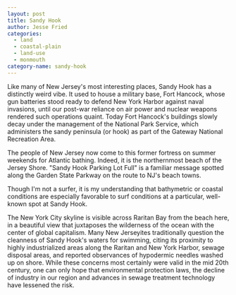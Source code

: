 ```yaml
---
layout: post
title: Sandy Hook
author: Jesse Fried
categories:
  - land
  - coastal-plain
  - land-use
  - monmouth
category-name: sandy-hook
---
```


Like many of New Jersey's most interesting places, Sandy Hook has a distinctly weird vibe. It used to house a military base, Fort Hancock, whose gun batteries stood ready to defend New York Harbor against naval invasions, until our post-war reliance on air power and nuclear weapons rendered such operations quaint. Today Fort Hancock's buildings slowly decay under the management of the National Park Service, which administers the sandy peninsula (or hook) as part of the Gateway National Recreation Area.

The people of New Jersey now come to this former fortress on summer weekends for Atlantic bathing. Indeed, it is the northernmost beach of the Jersey Shore. "Sandy Hook Parking Lot Full" is a familiar message spotted along the Garden State Parkway on the route to NJ's beach towns.

Though I'm not a surfer, it is my understanding that bathymetric or coastal conditions are especially favorable to surf conditions at a particular, well-known spot at Sandy Hook.

The New York City skyline is visible across Raritan Bay from the beach here, in a beautiful view that juxtaposes the wilderness of the ocean with the center of global capitalism. Many New Jerseyites traditionally question the cleanness of Sandy Hook's waters for swimming, citing its proximity to highly industrialized areas along the Raritan and New York Harbor, sewage disposal areas, and reported observances of hypodermic needles washed up on shore. While these concerns most certainly were valid in the mid 20th century, one can only hope that environmental protection laws, the decline of industry in our region and advances in sewage treatment technology have lessened the risk. 
